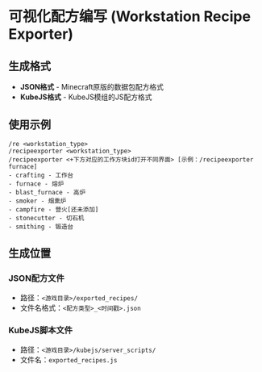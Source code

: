 # 可视化配方编写 (Workstation Recipe Exporter)

## 生成格式
- **JSON格式** - Minecraft原版的数据包配方格式
- **KubeJS格式** - KubeJS模组的JS配方格式

## 使用示例
```
/re <workstation_type>
/recipeexporter <workstation_type>
/recipeexporter <+下方对应的工作方块id打开不同界面> [示例：/recipeexporter furnace]
- crafting - 工作台
- furnace - 熔炉
- blast_furnace - 高炉
- smoker - 烟熏炉
- campfire - 营火[还未添加]
- stonecutter - 切石机
- smithing - 锻造台
```

## 生成位置

### JSON配方文件
- 路径：`<游戏目录>/exported_recipes/`
- 文件名格式：`<配方类型>_<时间戳>.json`

### KubeJS脚本文件
- 路径：`<游戏目录>/kubejs/server_scripts/`
- 文件名：`exported_recipes.js`